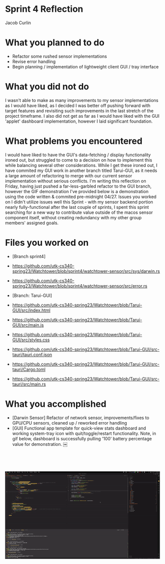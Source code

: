 # Sprint 4 Reflection
Jacob Curlin

# What you planned to do

- Refactor some rushed sensor implementations
- Revise error handling
- Begin planning / implementation of lightweight client GUI / tray interface

# What you did not do

I wasn't able to make as many improvements to my sensor implementations as I would have liked, as I decided I was better off pushing forward with target features and revisiting such improvements in the last stretch of the project timeframe.
I also did not get as far as I would have liked with the GUI 'applet' dashboard implementation, however I laid significant foundation.

# What problems you encountered

I would have liked to have the GUI's data-fetching / display functionality ironed out, but struggled to come to a decision on how to implement this while balancing several other considerations. While I get these ironed out, I have commited my GUI work in another branch titled Tarui-GUI, as it needs a large amount of refactoring to merge with our current sensor implementation without serious conflicts. I'm writing this reflection on Friday, having just pushed a far-less-garbled refactor to the GUI branch, however the GIF demonstration I've provided below is a demonstration using the code written & commited pre-midnight 04/27.
Issues you worked on
I didn't utilize issues well this Sprint - with my sensor backend portion nearly fully-functional after the last couple of sprints, I spent this sprint searching for a new way to contribute value outside of the macos sensor component itself, without creating redundancy with my other group members' assigned goals.

# Files you worked on

- [Branch sprint4]

- https://github.com/utk-cs340-spring23/Watchtower/blob/sprint4/watchtower-sensor/src/sys/darwin.rs
- https://github.com/utk-cs340-spring23/Watchtower/blob/sprint4/watchtower-sensor/src/error.rs

- [Branch: Tarui-GUI]
- https://github.com/utk-cs340-spring23/Watchtower/blob/Tarui-GUI/src/index.html
- https://github.com/utk-cs340-spring23/Watchtower/blob/Tarui-GUI/src/main.js
- https://github.com/utk-cs340-spring23/Watchtower/blob/Tarui-GUI/src/styles.css
- https://github.com/utk-cs340-spring23/Watchtower/blob/Tarui-GUI/src-tauri/tauri.conf.json
- https://github.com/utk-cs340-spring23/Watchtower/blob/Tarui-GUI/src-tauri/Cargo.toml
- https://github.com/utk-cs340-spring23/Watchtower/blob/Tarui-GUI/src-tauri/src/main.rs

# What you accomplished
- [Darwin Sensor] Refactor of network sensor, improvements/fixes to GPU/CPU sensors, cleaned up / reworked error handling
- [GUI] Functional app template for quick-view stats dashboard and working system-tray icon with quit/toggle/restart functionality. Note, in gif below, dashboard is successfully pulling '100' battery percentage value for demonstration.
￼
<br>
<br>
<br>

![Alt Text](GUI_demo.gif)
